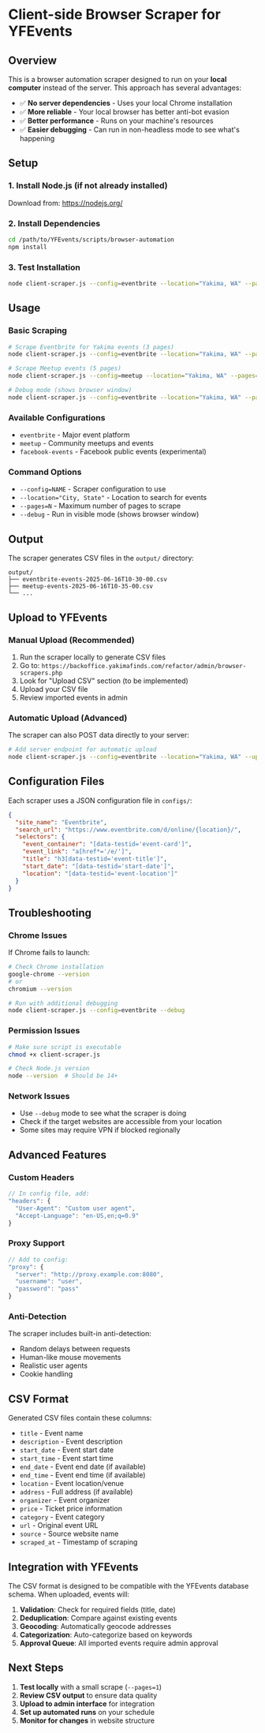 # Client-side Browser Scraper for YFEvents

## Overview

This is a browser automation scraper designed to run on your **local computer** instead of the server. This approach has several advantages:

- ✅ **No server dependencies** - Uses your local Chrome installation
- ✅ **More reliable** - Your local browser has better anti-bot evasion
- ✅ **Better performance** - Runs on your machine's resources
- ✅ **Easier debugging** - Can run in non-headless mode to see what's happening

## Setup

### 1. Install Node.js (if not already installed)
Download from: https://nodejs.org/

### 2. Install Dependencies
```bash
cd /path/to/YFEvents/scripts/browser-automation
npm install
```

### 3. Test Installation
```bash
node client-scraper.js --config=eventbrite --location="Yakima, WA" --pages=1 --debug
```

## Usage

### Basic Scraping
```bash
# Scrape Eventbrite for Yakima events (3 pages)
node client-scraper.js --config=eventbrite --location="Yakima, WA" --pages=3

# Scrape Meetup events (5 pages)
node client-scraper.js --config=meetup --location="Yakima, WA" --pages=5

# Debug mode (shows browser window)
node client-scraper.js --config=eventbrite --location="Yakima, WA" --pages=1 --debug
```

### Available Configurations
- `eventbrite` - Major event platform
- `meetup` - Community meetups and events
- `facebook-events` - Facebook public events (experimental)

### Command Options
- `--config=NAME` - Scraper configuration to use
- `--location="City, State"` - Location to search for events
- `--pages=N` - Maximum number of pages to scrape
- `--debug` - Run in visible mode (shows browser window)

## Output

The scraper generates CSV files in the `output/` directory:
```
output/
├── eventbrite-events-2025-06-16T10-30-00.csv
├── meetup-events-2025-06-16T10-35-00.csv
└── ...
```

## Upload to YFEvents

### Manual Upload (Recommended)
1. Run the scraper locally to generate CSV files
2. Go to: `https://backoffice.yakimafinds.com/refactor/admin/browser-scrapers.php`
3. Look for "Upload CSV" section (to be implemented)
4. Upload your CSV file
5. Review imported events in admin

### Automatic Upload (Advanced)
The scraper can also POST data directly to your server:

```bash
# Add server endpoint for automatic upload
node client-scraper.js --config=eventbrite --location="Yakima, WA" --upload
```

## Configuration Files

Each scraper uses a JSON configuration file in `configs/`:

```json
{
  "site_name": "Eventbrite",
  "search_url": "https://www.eventbrite.com/d/online/{location}/",
  "selectors": {
    "event_container": "[data-testid='event-card']",
    "event_link": "a[href*='/e/']",
    "title": "h3[data-testid='event-title']",
    "start_date": "[data-testid='start-date']",
    "location": "[data-testid='event-location']"
  }
}
```

## Troubleshooting

### Chrome Issues
If Chrome fails to launch:
```bash
# Check Chrome installation
google-chrome --version
# or
chromium --version

# Run with additional debugging
node client-scraper.js --config=eventbrite --debug
```

### Permission Issues
```bash
# Make sure script is executable
chmod +x client-scraper.js

# Check Node.js version
node --version  # Should be 14+ 
```

### Network Issues
- Use `--debug` mode to see what the scraper is doing
- Check if the target websites are accessible from your location
- Some sites may require VPN if blocked regionally

## Advanced Features

### Custom Headers
```javascript
// In config file, add:
"headers": {
  "User-Agent": "Custom user agent",
  "Accept-Language": "en-US,en;q=0.9"
}
```

### Proxy Support
```javascript
// Add to config:
"proxy": {
  "server": "http://proxy.example.com:8080",
  "username": "user",
  "password": "pass"
}
```

### Anti-Detection
The scraper includes built-in anti-detection:
- Random delays between requests
- Human-like mouse movements
- Realistic user agents
- Cookie handling

## CSV Format

Generated CSV files contain these columns:
- `title` - Event name
- `description` - Event description
- `start_date` - Event start date
- `start_time` - Event start time
- `end_date` - Event end date (if available)
- `end_time` - Event end time (if available)
- `location` - Event location/venue
- `address` - Full address (if available)
- `organizer` - Event organizer
- `price` - Ticket price information
- `category` - Event category
- `url` - Original event URL
- `source` - Source website name
- `scraped_at` - Timestamp of scraping

## Integration with YFEvents

The CSV format is designed to be compatible with the YFEvents database schema. When uploaded, events will:

1. **Validation**: Check for required fields (title, date)
2. **Deduplication**: Compare against existing events
3. **Geocoding**: Automatically geocode addresses
4. **Categorization**: Auto-categorize based on keywords
5. **Approval Queue**: All imported events require admin approval

## Next Steps

1. **Test locally** with a small scrape (`--pages=1`)
2. **Review CSV output** to ensure data quality
3. **Upload to admin interface** for integration
4. **Set up automated runs** on your schedule
5. **Monitor for changes** in website structure